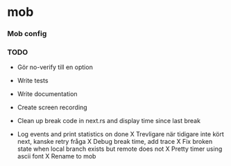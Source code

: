 # mob


### Mob config


### TODO
* Gör no-verify till en option

* Write tests
* Write documentation
* Create screen recording
* Clean up break code in next.rs and display time since last
  break
* Log events and print statistics on done
X Trevligare när tidigare inte kört next, kanske retry fråga
X Debug break time, add trace
X Fix broken state when local branch exists but remote does not
X Pretty timer using ascii font
X Rename to mob

